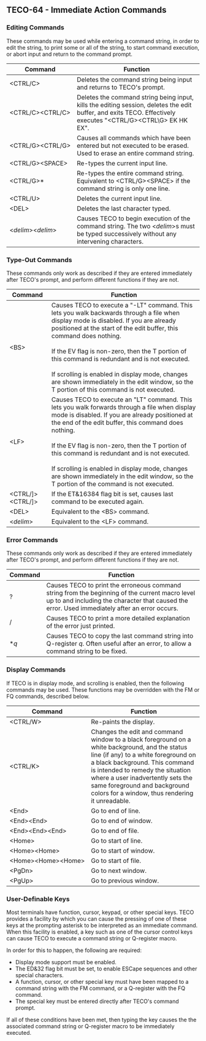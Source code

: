 ## TECO-64 - Immediate Action Commands

### Editing Commands

These commands may be used while entering a command string, in order
to edit the string, to print some or all of the string, to start command
execution, or abort input and return to the command prompt.

| Command | Function |
| ------- | -------- |
| \<CTRL/C\> | Deletes the command string being input and returns to TECO's prompt. |
| <nobr>\<CTRL/C\>\<CTRL/C\></nobr> | Deletes the command string being input, kills the editing session, deletes the edit buffer, and exits TECO. Effectively executes "\<CTRL/G\>\<CTRL\G\> EK HK EX". |
| <nobr>\<CTRL/G\>\<CTRL/G\></nobr> | Causes all commands which have been entered but not executed to be erased. Used to erase an entire command string. |
| <nobr>\<CTRL/G\>\<SPACE\></nobr> | Re-types the current input line. |
| \<CTRL/G\>\* | Re-types the entire command string. Equivalent to \<CTRL/G\>\<SPACE\> if the command string is only one line. |
| \<CTRL/U\> | Deletes the current input line. |
| \<DEL\> | Deletes the last character typed. |
| <nobr>\<*delim*\>\<*delim*\></nobr> | Causes TECO to begin execution of the command string. The two \<*delim*\>s must be typed successively without any intervening characters. |

### Type-Out Commands

These commands only work as described if they are entered immediately
after TECO's prompt, and perform different functions if they are not.

| Command | Function |
| ------- | -------- |
| \<BS\> | Causes TECO to execute a "-LT" command. This lets you walk backwards through a file when display mode is disabled. If you are already positioned at the start of the edit buffer, this command does nothing. <br><br>If the EV flag is non-zero, then the T portion of this command is redundant and is not executed.<br/><br/>If scrolling is enabled in display mode, changes are shown immediately in the edit window, so the T portion of this command is not executed. |
| \<LF\> | Causes TECO to execute an "LT" command. This lets you walk forwards through a file when display mode is disabled. If you are already positioned at the end of the edit buffer, this command does nothing. <br><br>If the EV flag is non-zero, then the T portion of this command is redundant and is not executed. <br/><br/>If scrolling is enabled in display mode, changes are shown immediately in the edit window, so the T portion of the command is not executed. |
| \<CTRL/]\>\<CTRL/]\> | If the ET&16384 flag bit is set, causes last command to be executed again. |
| \<DEL\> | Equivalent to the \<BS\> command. |
| \<*delim*\> | Equivalent to the \<LF\> command. |

### Error Commands

These commands only work as described if they are entered immediately
after TECO's prompt, and perform different functions if they are not.

| Command | Function |
| ------- | -------- |
| ? | Causes TECO to print the erroneous command string from the beginning of the current macro level up to and including the character that caused the error. Used immediately after an error occurs. |
| / | Causes TECO to print a more detailed explanation of the error just printed. |
| \**q* | Causes TECO to copy the last command string into Q-register *q*. Often useful after an error, to allow a command string to be fixed. | 

### Display Commands

If TECO is in display mode, and scrolling is enabled, then the following
commands may be used. These functions may be overridden with the FM or
FQ commands, described below.

| Command | Function |
| ------- | -------- |
| \<CTRL/W\> | Re-paints the display. |
| \<CTRL/K\> | Changes the edit and command window to a black foreground on a white background, and the status line (if any) to a white foreground on a black background. This command is intended to remedy the situation where a user inadvertently sets the same foreground and background colors for a window, thus rendering it unreadable. |
| \<End\> | Go to end of line. |
| \<End\>\<End\> | Go to end of window. |
| <nobr>\<End\>\<End\>\<End\></nobr> | Go to end of file. |
| \<Home\> | Go to start of line. |
| \<Home\>\<Home\> | Go to start of window. |
| <nobr>\<Home\>\<Home\>\<Home\></nobr> | Go to start of file. |
| \<PgDn\> | Go to next window. |
| \<PgUp\> | Go to previous window. |

### User-Definable Keys

Most terminals have function, cursor, keypad, or other special keys. TECO provides
a facility by which you can cause the pressing of one of these keys at
the prompting asterisk to be interpreted as an immediate command. When this
facility is enabled, a key such as one of the cursor control keys can cause TECO
to execute a command string or Q-register macro.

In order for this to happen, the following are required:

- Display mode support must be enabled.
- The ED&32 flag bit must be set, to enable ESCape sequences and other
special characters.
- A function, cursor, or other special key must have been mapped to a
command string with the FM command, or a Q-register with the FQ command.
- The special key must be entered directly after TECO's command prompt.

If all of these conditions have been met, then typing the key causes the
the associated command string or Q-register macro to be immediately
executed.
